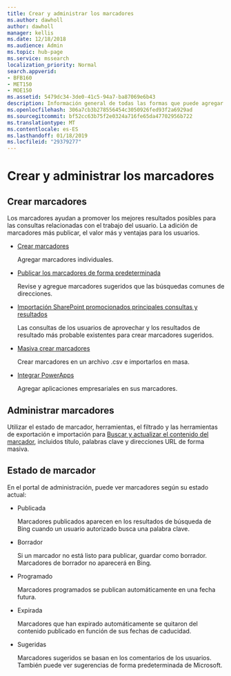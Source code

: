 ```yaml
---
title: Crear y administrar los marcadores
ms.author: dawholl
author: dawholl
manager: kellis
ms.date: 12/18/2018
ms.audience: Admin
ms.topic: hub-page
ms.service: mssearch
localization_priority: Normal
search.appverid:
- BFB160
- MET150
- MOE150
ms.assetid: 5479dc34-3de0-41c5-94a7-ba87069e6b43
description: Información general de todas las formas que puede agregar y crear marcadores para los resultados del trabajo de Microsoft Search
ms.openlocfilehash: 306a7cb3b278556454c3050926fed93f2a6929ad
ms.sourcegitcommit: bf52cc63b75f2e0324a716fe65da47702956b722
ms.translationtype: MT
ms.contentlocale: es-ES
ms.lasthandoff: 01/18/2019
ms.locfileid: "29379277"
---
```

# <a name="create-and-manage-bookmarks"></a>Crear y administrar los marcadores

## <a name="create-bookmarks"></a>Crear marcadores

Los marcadores ayudan a promover los mejores resultados posibles para las consultas relacionadas con el trabajo del usuario. La adición de marcadores más publicar, el valor más y ventajas para los usuarios.
  
- [Crear marcadores](create-bookmarks.md)
    
    Agregar marcadores individuales.
    
- [Publicar los marcadores de forma predeterminada](publish-default-bookmarks.md)
    
    Revise y agregue marcadores sugeridos que las búsquedas comunes de direcciones.
    
- [Importación SharePoint promocionados principales consultas y resultados](import-sharepoint-promoted-results-and-top-queries.md)
    
    Las consultas de los usuarios de aprovechar y los resultados de resultado más probable existentes para crear marcadores sugeridos.
    
- [Masiva crear marcadores](bulk-create-bookmarks.md)
    
    Crear marcadores en un archivo .csv e importarlos en masa.
    
- [Integrar PowerApps](integrate-powerapps.md)
    
    Agregar aplicaciones empresariales en sus marcadores.
    
## <a name="manage-bookmarks"></a>Administrar marcadores

Utilizar el estado de marcador, herramientas, el filtrado y las herramientas de exportación e importación para [Buscar y actualizar el contenido del marcador](manage-bookmarks.md), incluidos título, palabras clave y direcciones URL de forma masiva.
  
## <a name="bookmark-status"></a>Estado de marcador

En el portal de administración, puede ver marcadores según su estado actual:
  
- Publicada 
    
    Marcadores publicados aparecen en los resultados de búsqueda de Bing cuando un usuario autorizado busca una palabra clave.
    
- Borrador 
    
    Si un marcador no está listo para publicar, guardar como borrador. Marcadores de borrador no aparecerá en Bing.
    
- Programado
    
    Marcadores programados se publican automáticamente en una fecha futura.
    
- Expirada
    
    Marcadores que han expirado automáticamente se quitaron del contenido publicado en función de sus fechas de caducidad.
    
- Sugeridas
    
    Marcadores sugeridos se basan en los comentarios de los usuarios. También puede ver sugerencias de forma predeterminada de Microsoft.

  

